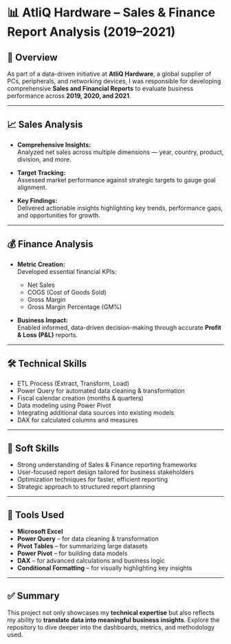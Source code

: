 # 📊 AtliQ Hardware – Sales & Finance Report Analysis (2019–2021)

## 🧩 Overview
As part of a data-driven initiative at **AtliQ Hardware**, a global supplier of PCs, peripherals, and networking devices, I was responsible for developing comprehensive **Sales and Financial Reports** to evaluate business performance across **2019, 2020, and 2021**.

---

## 📈 Sales Analysis

- **Comprehensive Insights:**  
  Analyzed net sales across multiple dimensions — year, country, product, division, and more.

- **Target Tracking:**  
  Assessed market performance against strategic targets to gauge goal alignment.

- **Key Findings:**  
  Delivered actionable insights highlighting key trends, performance gaps, and opportunities for growth.

---

## 💰 Finance Analysis

- **Metric Creation:**  
  Developed essential financial KPIs:
  - Net Sales  
  - COGS (Cost of Goods Sold)  
  - Gross Margin  
  - Gross Margin Percentage (GM%)

- **Business Impact:**  
  Enabled informed, data-driven decision-making through accurate **Profit & Loss (P&L)** reports.

---

## 🛠 Technical Skills

- ETL Process (Extract, Transform, Load)  
- Power Query for automated data cleaning & transformation  
- Fiscal calendar creation (months & quarters)  
- Data modeling using Power Pivot  
- Integrating additional data sources into existing models  
- DAX for calculated columns and measures  

---

## 🤝 Soft Skills

- Strong understanding of Sales & Finance reporting frameworks  
- User-focused report design tailored for business stakeholders  
- Optimization techniques for faster, efficient reporting  
- Strategic approach to structured report planning  

---

## 🧰 Tools Used

- **Microsoft Excel**
- **Power Query** – for data cleaning & transformation  
- **Pivot Tables** – for summarizing large datasets  
- **Power Pivot** – for building data models  
- **DAX** – for advanced calculations and business logic  
- **Conditional Formatting** – for visually highlighting key insights  

---

## ✅ Summary

This project not only showcases my **technical expertise** but also reflects my ability to **translate data into meaningful business insights**. Explore the repository to dive deeper into the dashboards, metrics, and methodology used.
